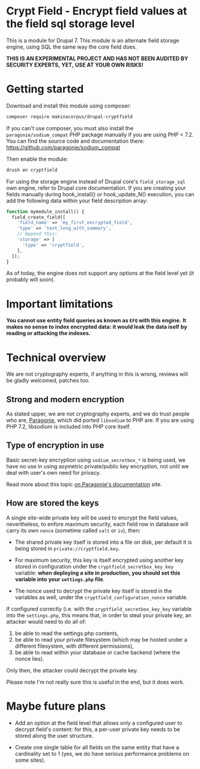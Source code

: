 # Crypt Field - Encrypt field values at the field sql storage level

This is a module for Drupal 7. This module is an alternate field storage engine,
using SQL the same way the core field does.

**THIS IS AN EXPERIMENTAL PROJECT AND HAS NOT BEEN AUDITED BY SECURITY EXPERTS,**
**YET,**
**USE AT YOUR OWN RISKS!**

# Getting started

Download and install this module using composer:

```sh
composer require makinacorpus/drupal-cryptfield
```

If you can't use composer, you must also install the ``paragonie/sodium_compat``
PHP package manually if you are using PHP < 7.2. You can find the source code
and documentation there: https://github.com/paragonie/sodium_compat

Then enable the module:

```sh
drush en cryptfield
```

For using the storage engine instead of Drupal core's ``field_storage_sql`` own
engine, refer to Drupal core documentation. If you are creating your fields
manually during hook_install() or hook_update_N() execution, you can add
the following data within your field description array:

```php
function mymodule_install() {
  field_create_field([
    'field_name' => 'my_first_encrypted_field',
    'type' => 'text_long_with_summary',
    // Append this:
    'storage' => [
      'type' => 'cryptfield',
    ],
  ]);
}
```

As of today, the engine does not support any options at the field level yet
(it probably will soon).

# Important limitations

**You cannot use entity field queries as known as ``EFQ`` with this engine.**
**It makes no sense to index encrypted data: it would leak the data iself**
**by reading or attacking the indexes.**

# Technical overview

We are not cryptography experts, if anything in this is wrong, reviews will
be gladly welcomed, patches too.

## Strong and modern encryption

As stated upper, we are not cryptography experts, and we do trust people who
are, [Paragonie](https://paragonie.com), which did ported ``libsodium`` to PHP
are. If you are using PHP 7.2, libsodium is included into PHP core itself.

## Type of encryption in use

Basic secret-key encryption using ``sodium_secretbox_*`` is being used, we have
no use in using asymetric private/public key encryption, not until we deal with
user's own need for privacy.

Read more about this topic
[on Paragonie's documentation](https://paragonie.com/book/pecl-libsodium/read/04-secretkey-crypto.md)
site.

## How are stored the keys

A single site-wide private key will be used to encrypt the field values,
nevertheless, to enfore maximum security, each field row in database will
carry its own ``nonce`` (sometime called ``salt`` or ``iv``), then:

 * The shared private key itself is stored into a file on disk, per default
   it is being stored in ``private://cryptfield.key``.

 * For maximum security, this key is itself encrypted using another key stored
   in configuration under the ``cryptfield_secretbox_key_key`` variable:
   **when deploying a site in production, you should set this variable into**
   **your ``settings.php`` file**.

 * The nonce used to decrypt the private key itself is stored in the variables
   as well, under the ``cryptfield_configuration_nonce`` variable.

If configured correctly (i.e. with the ``cryptfield_secretbox_key_key`` variable
into the ``settings.php``, this means that, in order to steal your private key,
an attacker would need to do all of:

 1. be able to read the settings.php contents,
 2. be able to read your private filesystem (which may be hosted under a
    different filesystem, with different permissions),
 3. be able to read within your database or cache backend (where the nonce
    lies).

Only then, the attacker could decrypt the private key.

Please note I'm not really sure this is useful in the end, but it does work.

# Maybe future plans

 * Add an option at the field level that allows only a configured user to
   decrypt field's content: for this, a per-user private key needs to be
   stored along the user structure.

 * Create one single table for all fields on the same entity that have a
   cardinality set to 1 (yes, we do have serious performance problems on
   some sites).
